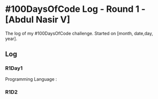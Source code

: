 # #100DaysOfCode Log - Round 1 - [Abdul Nasir V]

The log of my #100DaysOfCode challenge. Started on [month, date,day, year].

## Log

### R1Day1 
   Programming Language : 
  
### R1D2

